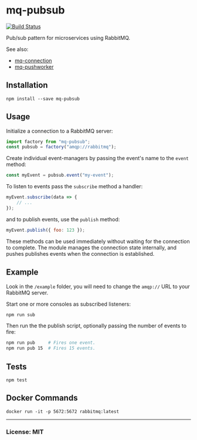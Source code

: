 # mq-pubsub

[![Build Status](https://travis-ci.org/philcockfield/mq-connection.svg?branch=master)](https://travis-ci.org/philcockfield/mq-connection)

Pub/sub pattern for microservices using RabbitMQ.

See also:
- [mq-connection](https://github.com/philcockfield/mq-connection)
- [mq-pushworker](https://github.com/philcockfield/mq-pushworker)


## Installation

    npm install --save mq-pubsub


## Usage
Initialize a connection to a RabbitMQ server:

```js
import factory from "mq-pubsub";
const pubsub = factory("amqp://rabbitmq");
```

Create individual event-managers by passing the event's name to the `event` method:

```js
const myEvent = pubsub.event("my-event");
```

To listen to events pass the `subscribe` method a handler:

```js
myEvent.subscribe(data => {
    // ...
});

```

and to publish events, use the `publish` method:

```js
myEvent.publish({ foo: 123 });
```

These methods can be used immediately without waiting for the connection to complete.  The module manages the connection state internally, and pushes publishes events when the connection is established.


## Example
Look in the `/example` folder, you will need to change the `amqp://` URL to your RabbitMQ server.

Start one or more consoles as subscribed listeners:

```bash
npm run sub
```

Then run the the publish script, optionally passing the number of events to fire:

```bash
npm run pub     # Fires one event.
npm run pub 15  # Fires 15 events.
```


## Tests

    npm test


## Docker Commands

    docker run -it -p 5672:5672 rabbitmq:latest


---
### License: MIT
